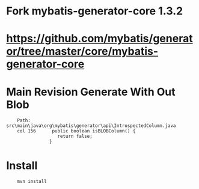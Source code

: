 Fork mybatis-generator-core 1.3.2
========
https://github.com/mybatis/generator/tree/master/core/mybatis-generator-core
========
Main Revision Generate With Out Blob
========
        Path:        src\main\java\org\mybatis\generator\api\IntrospectedColumn.java
        col 156      public boolean isBLOBColumn() {
                       return false;
                    }
Install
========
        mvn install
